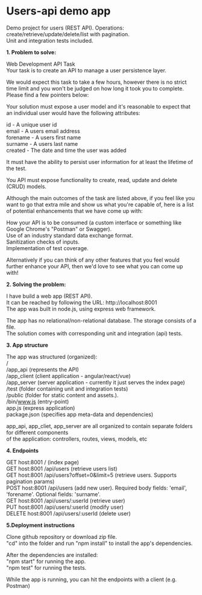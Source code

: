 # Users-api demo app
Demo project for users (REST API). Operations: create/retrieve/update/delete/list with pagination.   
Unit and integration tests included.  

**1. Problem to solve:**

Web Development API Task  
Your task is to create an API to manage a user persistence layer.  

We would expect this task to take a few hours, however there is no strict time limit and you won't be judged on how long it took you to complete. Please find a few pointers below:  

Your solution must expose a user model and it's reasonable to expect that an individual user would have the following attributes:  

id - A unique user id  
email - A users email address  
forename - A users first name  
surname - A users last name  
created - The date and time the user was added  

It must have the ability to persist user information for at least the lifetime of the test.    

You API must expose functionality to create, read, update and delete (CRUD) models.    

Although the main outcomes of the task are listed above, if you feel like you want to go that extra mile and show us what you're capable of, here is a list of potential enhancements that we have come up with:  

How your API is to be consumed (a custom interface or something like Google Chrome's "Postman" or Swagger).  
Use of an industry standard data exchange format.  
Sanitization checks of inputs.  
Implementation of test coverage.  

Alternatively if you can think of any other features that you feel would further enhance your API, then we'd love to see what you can come up with!

**2. Solving the problem:**

I have build a web app (REST API).  
It can be reached by following the URL: http://localhost:8001  
The app was built in node.js, using express web framework.  

The app has no relational/non-relational database. The storage consists of a file.  
The solution comes with corresponding unit and integration (api) tests.  

**3. App structure**

The app was structured (organized):  
/  
/app_api (represents the API)  
/app_client (client application - angular/react/vue)  
/app_server (server application - currently it just serves the index page)  
/test (folder containing unit and integration tests)  
/public (folder for static content and assets.).  
/bin/www.js (entry-point)  
app.js (express application)  
package.json (specifies app meta-data and dependencies)  

app_api, app_cliet, app_server are all organized to contain separate folders for different components  
of the application: controllers, routes, views, models, etc  

**4. Endpoints**

GET host:8001 / (index page)  
GET host:8001 /api/users (retrieve users list)  
GET host:8001 /api/users?offset=0&limit=5 (retrieve users. Supports pagination params)  
POST host:8001 /api/users (add new user). Required body fields: 'email', 'forename'. Optional fields: 'surname'.  
GET host:8001 /api/users/:userId (retrieve user)  
PUT host:8001 /api/users/:userId (modify user)  
DELETE host:8001 /api/users/:userId (delete user)  

**5.Deployment instructions**

Clone github repository or download zip file.  
"cd" into the folder and run "npm install" to install the app's dependencies.

After the dependencies are installed:  
"npm start" for running the app.  
"npm test" for running the tests.  

While the app is running, you can hit the endpoints with a client (e.g. Postman)  